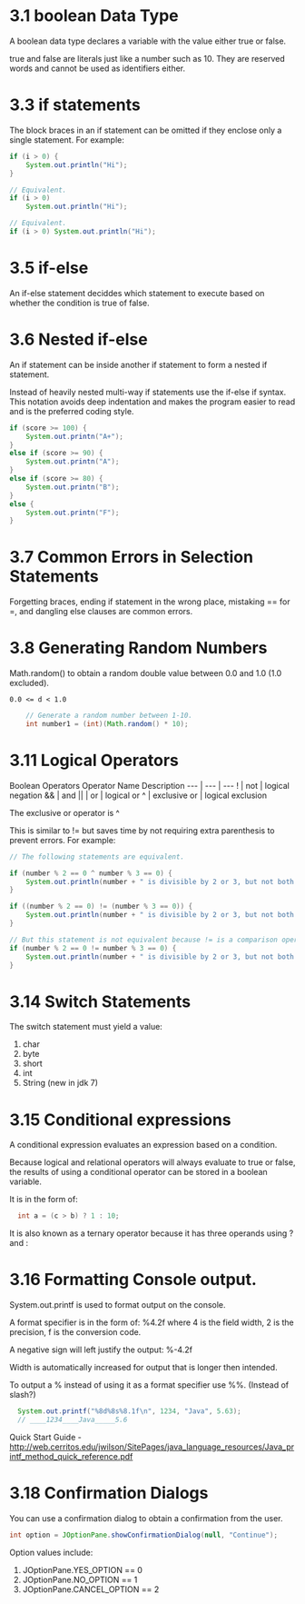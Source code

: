 3.1 boolean Data Type
===

A boolean data type declares a variable with the value either true or false.

true and false are literals just like a number such as 10. They are reserved words and cannot be used as identifiers either.

3.3 if statements
===

The block braces in an if statement can be omitted if they enclose only a single statement.
For example: 

```java
if (i > 0) {
	System.out.println("Hi");
}

// Equivalent.
if (i > 0)
	System.out.println("Hi");

// Equivalent.
if (i > 0) System.out.println("Hi");
```

3.5 if-else
===

An if-else statement deciddes which statement to execute based on whether the condition is true of false.

3.6 Nested if-else
===

An if statement can be inside another if statement to form a nested if statement.

Instead of heavily nested multi-way if statements use the if-else if syntax. This notation avoids deep indentation and makes the program easier to read and is the preferred coding style.

```java
if (score >= 100) {
	System.out.printn("A+");
}
else if (score >= 90) {
	System.out.printn("A");
}
else if (score >= 80) {
	System.out.printn("B");
}
else {
	System.out.printn("F");
}
```

3.7 Common Errors in Selection Statements
===

Forgetting braces, ending if statement in the wrong place, mistaking == for =, and dangling else clauses are common errors.

3.8 Generating Random Numbers
===

Math.random() to obtain a random double value between 0.0 and 1.0 (1.0 excluded).

	0.0 <= d < 1.0

```java
	// Generate a random number between 1-10.
	int number1 = (int)(Math.random() * 10);
```

3.11 Logical Operators
===

Boolean Operators
Operator Name Description
--- | --- | ---
! | not | logical negation
&& | and
|| | or | logical or
^ | exclusive or | logical exclusion

The exclusive or operator is ^

This is similar to != but saves time by not requiring extra parenthesis to prevent errors. For example:

```java
// The following statements are equivalent.

if (number % 2 == 0 ^ number % 3 == 0) {
    System.out.println(number + " is divisible by 2 or 3, but not both.");
}

if ((number % 2 == 0) != (number % 3 == 0)) {
    System.out.println(number + " is divisible by 2 or 3, but not both.");
}

// But this statement is not equivalent because != is a comparison operator and not a boolean operator.
if (number % 2 == 0 != number % 3 == 0) {
    System.out.println(number + " is divisible by 2 or 3, but not both.");
}
```

3.14 Switch Statements
===

The switch statement must yield a value:

1. char
2. byte
3. short
4. int
5. String (new in jdk 7)

3.15 Conditional expressions
===

A conditional expression evaluates an expression based on a condition.

Because logical and relational operators will always evaluate to true or false, the results of using a conditional operator can be stored in a boolean variable.

It is in the form of:

```java
  int a = (c > b) ? 1 : 10;
```

It is also known as a ternary operator because it has three operands using ? and :

3.16 Formatting Console output.
===

System.out.printf is used to format output on the console.

A format specifier is in the form of: %4.2f where 4 is the field width, 2 is the precision, f is the conversion code.

A negative sign will left justify the output: %-4.2f

Width is automatically increased for output that is longer then intended.

To output a % instead of using it as a format specifier use %%. (Instead of slash?)

```java
  System.out.printf("%8d%8s%8.1f\n", 1234, "Java", 5.63);
  // ____1234____Java_____5.6
```

Quick Start Guide - 
    http://web.cerritos.edu/jwilson/SitePages/java_language_resources/Java_printf_method_quick_reference.pdf

3.18 Confirmation Dialogs
===

You can use a confirmation dialog to obtain a confirmation from the user.

```java
int option = JOptionPane.showConfirmationDialog(null, "Continue");
```

Option values include:

1. JOptionPane.YES_OPTION == 0
2. JOptionPane.NO_OPTION == 1
3. JOptionPane.CANCEL_OPTION == 2

